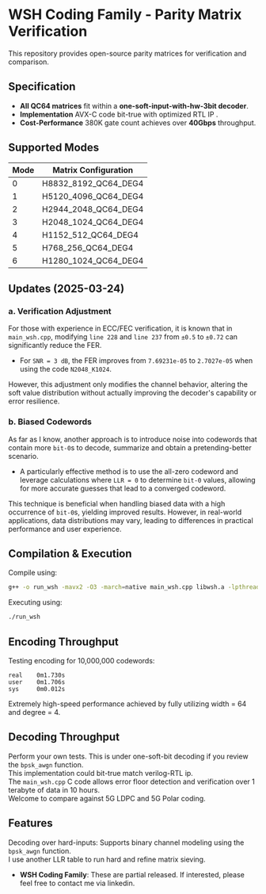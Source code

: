 # WSH Coding Family - Parity Matrix Verification

This repository provides open-source parity matrices for verification and comparison.

## Specification

- **All QC64 matrices** fit within a **one-soft-input-with-hw-3bit decoder**.
- **Implementation** AVX-C code bit-true with optimized RTL IP  .
- **Cost-Performance** 380K gate count achieves over **40Gbps** throughput.

## Supported Modes

| Mode | Matrix Configuration |
|------|----------------------|
| 0    | H8832_8192_QC64_DEG4 |
| 1    | H5120_4096_QC64_DEG4 |
| 2    | H2944_2048_QC64_DEG4 |
| 3    | H2048_1024_QC64_DEG4 |
| 4    | H1152_512_QC64_DEG4  |
| 5    | H768_256_QC64_DEG4   |
| 6    | H1280_1024_QC64_DEG4 |

## Updates (2025-03-24)

### a.  Verification Adjustment  
For those with experience in ECC/FEC verification, it is known that in `main_wsh.cpp`, modifying `line 228` and `line 237` from `±0.5` to `±0.72` can significantly reduce the FER.  

- For `SNR = 3 dB`, the FER improves from `7.69231e-05` to `2.7027e-05` when using the code `N2048_K1024`.  

However, this adjustment only modifies the channel behavior, altering the soft value distribution without actually improving the decoder's capability or error resilience.  

### b.  Biased Codewords  
As far as I know, another approach is to introduce noise into codewords that contain more `bit-0`s to decode, summarize and obtain a pretending-better scenario.  

- A particularly effective method is to use the all-zero codeword and leverage calculations where `LLR = 0` to determine `bit-0` values, allowing for more accurate guesses that lead to a converged codeword.  

This technique is beneficial when handling biased data with a high occurrence of `bit-0`s, yielding improved results. However, in real-world applications, data distributions may vary, leading to differences in practical performance and user experience.  


## Compilation & Execution

Compile using:  

```sh
g++ -o run_wsh -mavx2 -O3 -march=native main_wsh.cpp libwsh.a -lpthread
```

Executing using:  

```sh
./run_wsh 
```

## Encoding Throughput
Testing encoding for 10,000,000 codewords: 

```
real    0m1.730s
user    0m1.706s
sys     0m0.012s
```

Extremely high-speed performance achieved by fully utilizing width = 64 and degree = 4.  
  
## Decoding Throughput  
Perform your own tests.
This is under one-soft-bit decoding if you review the `bpsk_awgn` function.  
This implementation could bit-true match verilog-RTL ip.  
The `main_wsh.cpp` C code allows error floor detection and verification over 1 terabyte of data in 10 hours.  
Welcome to compare against 5G LDPC and 5G Polar coding.  

## Features
Decoding over hard-inputs: Supports binary channel modeling using the `bpsk_awgn` function.   
I use another LLR table to run hard and refine matrix sieving.  

- **WSH Coding Family**: These are partial released. If interested, please feel free to contact me via linkedin.






